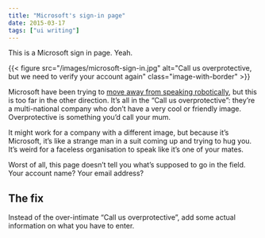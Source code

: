 ```yaml
---
title: "Microsoft's sign-in page"
date: 2015-03-17
tags: ["ui writing"]
---
```


This is a Microsoft sign in page. Yeah.

{{< figure src="/images/microsoft-sign-in.jpg" alt="Call us overprotective, but we need to verify your account again" class="image-with-border" >}}

Microsoft have been trying to [move away from speaking robotically](https://www.cherryleaf.com/2014/09/microsoft-moves-away-from-robot-speak-in-its-user-documentation/), but this is too far in the other direction. It’s all in the “Call us overprotective”: they’re a multi-national company who don’t have a very cool or friendly image. Overprotective is something you’d call your mum.

It might work for a company with a different image, but because it’s Microsoft, it’s like a strange man in a suit coming up and trying to hug you. It’s weird for a faceless organisation to speak like it’s one of your mates.

Worst of all, this page doesn’t tell you what’s supposed to go in the field. Your account name? Your email address?

## The fix

Instead of the over-intimate “Call us overprotective”, add some actual information on what you have to enter. 

<!-- https://uiwriting.tumblr.com/post/113881696779/this-is-a-microsoft-sign-in-page-oh-dear -->

